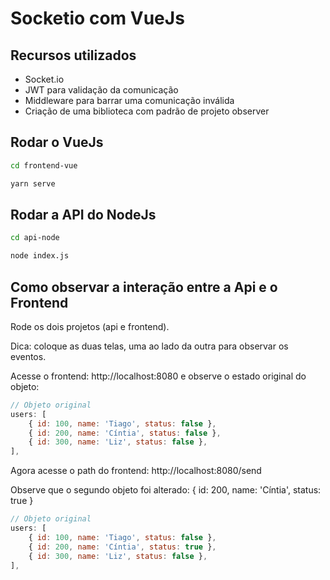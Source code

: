 # Socketio com VueJs

## Recursos utilizados

- Socket.io
- JWT para validação da comunicação
- Middleware para barrar uma comunicação inválida
- Criação de uma biblioteca com padrão de projeto observer

## Rodar o VueJs

```bash
cd frontend-vue

yarn serve
```

## Rodar a API do NodeJs

```bash
cd api-node

node index.js
```

## Como observar a interação entre a Api e o Frontend

Rode os dois projetos (api e frontend).

Dica: coloque as duas telas, uma ao lado da outra para observar os eventos.

Acesse o frontend: http://localhost:8080 e observe o estado original do objeto:

```js
// Objeto original
users: [
    { id: 100, name: 'Tiago', status: false },
    { id: 200, name: 'Cíntia', status: false },
    { id: 300, name: 'Liz', status: false },
],
```

Agora acesse o path do frontend: http://localhost:8080/send

Observe que o segundo objeto foi alterado: { id: 200, name: 'Cíntia', status: true }

```js
// Objeto original
users: [
    { id: 100, name: 'Tiago', status: false },
    { id: 200, name: 'Cíntia', status: true },
    { id: 300, name: 'Liz', status: false },
],
```

